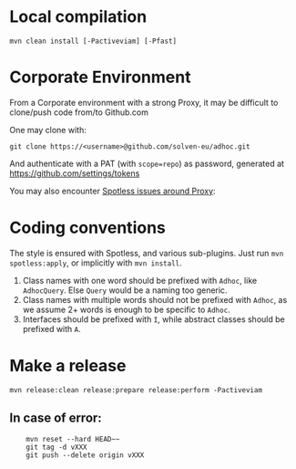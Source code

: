 # Local compilation

`mvn clean install [-Pactiveviam] [-Pfast]`

# Corporate Environment

From a Corporate environment with a strong Proxy, it may be difficult to clone/push code from/to Github.com

One may clone with:

    git clone https://<username>@github.com/solven-eu/adhoc.git

And authenticate with a PAT (with `scope=repo`) as password, generated at https://github.com/settings/tokens

You may also encounter [Spotless issues around Proxy](https://github.com/diffplug/spotless/issues/1658):

# Coding conventions

The style is ensured with Spotless, and various sub-plugins. Just run `mvn spotless:apply`, or implicitly with `mvn install`.

1. Class names with one word should be prefixed with `Adhoc`, like `AdhocQuery`. Else `Query` would be a naming too generic.
2. Class names with multiple words should not be prefixed with `Adhoc`, as we assume 2+ words is enough to be specific to `Adhoc`.
3. Interfaces should be prefixed with `I`, while abstract classes should be prefixed with `A`.

# Make a release

    mvn release:clean release:prepare release:perform -Pactiveviam
    
## In case of error:

        mvn reset --hard HEAD~~
        git tag -d vXXX
        git push --delete origin vXXX